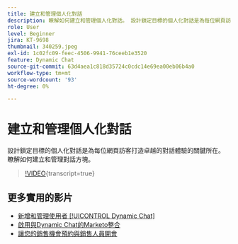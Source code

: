 ```yaml
---
title: 建立和管理個人化對話
description: 瞭解如何建立和管理個人化對話。 設計鎖定目標的個人化對話是為每位網頁訪客打造卓越的對話體驗的關鍵所在。
role: User
level: Beginner
jira: KT-9698
thumbnail: 340259.jpeg
exl-id: 1c02fc09-feec-4506-9941-76ceeb1e3520
feature: Dynamic Chat
source-git-commit: 63d4aea1c818d35724c0cdc14e69ea00eb06b4a0
workflow-type: tm+mt
source-wordcount: '93'
ht-degree: 0%

---
```


# 建立和管理個人化對話

設計鎖定目標的個人化對話是為每位網頁訪客打造卓越的對話體驗的關鍵所在。 瞭解如何建立和管理對話方塊。

>[!VIDEO](https://video.tv.adobe.com/v/340259/?quality=12&learn=on){transcript=true}

## 更多實用的影片

* [新增和管理使用者 [!UICONTROL Dynamic Chat]](user-management.md)
* [啟用與Dynamic Chat的Marketo整合](marketo-integration.md)
* [讓您的銷售機會預約與銷售人員開會](meeting-booking.md)
